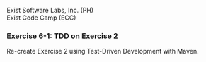 Exist Software Labs, Inc. (PH)  
Exist Code Camp (ECC)  

### Exercise 6-1: TDD on Exercise 2  
Re-create Exercise 2 using Test-Driven Development with Maven.
